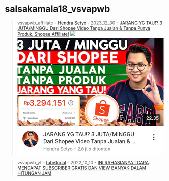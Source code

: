 # salsakamala18_vsvapwb
> vsvapwb_affiliate - [Hendra Setyo](https://m.youtube.com/@HendraSetyoChannel) - 2023_12_30 - [JARANG YG TAU⁉️ 3 JUTA/MINGGU Dari Shopee Video Tanpa Jualan & Tanpa Punya Produk, Shopee Affiliate!](https://youtu.be/ki-kxjkElnE) <img src="https://i.ytimg.com/vi/ki-kxjkElnE/hq720.jpg?sqp=-oaymwEcCK4FEIIDSEfyq4qpAw4IARUAAIhCGAFwAcABBg==&rs=AOn4CLD2JgWv1kOPyUsfiEOhWQa3BSCcrg"> <img src="media/ki-kxjkElnE/Screenshot_2024-11-12-16-10-12-48.png">


> vsvapwb_yt - [tubetorial](https://m.youtube.com/@tubetorialku) - 2022_10_10 - [INI RAHASIANYA ! CARA MENDAPAT SUBSCRIBER GRATIS DAN VIEW BANYAK DALAM HITUNGAN JAM](https://youtu.be/HaWkuznquJ0)
